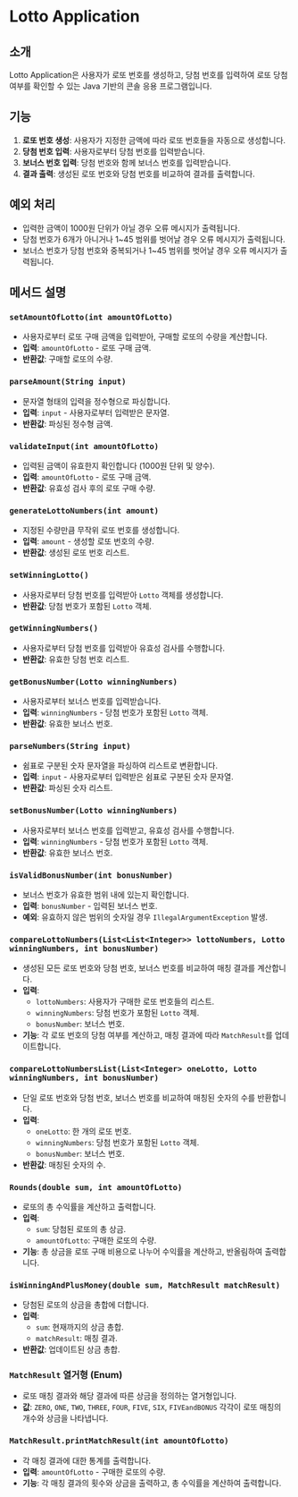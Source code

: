 # Lotto Application

## 소개
Lotto Application은 사용자가 로또 번호를 생성하고, 당첨 번호를 입력하여 로또 당첨 여부를 확인할 수 있는 Java 기반의 콘솔 응용 프로그램입니다.

## 기능
1. **로또 번호 생성**: 사용자가 지정한 금액에 따라 로또 번호들을 자동으로 생성합니다.
2. **당첨 번호 입력**: 사용자로부터 당첨 번호를 입력받습니다.
3. **보너스 번호 입력**: 당첨 번호와 함께 보너스 번호를 입력받습니다.
4. **결과 출력**: 생성된 로또 번호와 당첨 번호를 비교하여 결과를 출력합니다.

## 예외 처리
- 입력한 금액이 1000원 단위가 아닐 경우 오류 메시지가 출력됩니다.
- 당첨 번호가 6개가 아니거나 1~45 범위를 벗어날 경우 오류 메시지가 출력됩니다.
- 보너스 번호가 당첨 번호와 중복되거나 1~45 범위를 벗어날 경우 오류 메시지가 출력됩니다.

## 메서드 설명

### `setAmountOfLotto(int amountOfLotto)`
-  사용자로부터 로또 구매 금액을 입력받아, 구매할 로또의 수량을 계산합니다.
- **입력**: `amountOfLotto` - 로또 구매 금액.
- **반환값**: 구매할 로또의 수량.

### `parseAmount(String input)`
-  문자열 형태의 입력을 정수형으로 파싱합니다.
- **입력**: `input` - 사용자로부터 입력받은 문자열.
- **반환값**: 파싱된 정수형 금액.

### `validateInput(int amountOfLotto)`
-  입력된 금액이 유효한지 확인합니다 (1000원 단위 및 양수).
- **입력**: `amountOfLotto` - 로또 구매 금액.
- **반환값**: 유효성 검사 후의 로또 구매 수량.

### `generateLottoNumbers(int amount)`
-  지정된 수량만큼 무작위 로또 번호를 생성합니다.
- **입력**: `amount` - 생성할 로또 번호의 수량.
- **반환값**: 생성된 로또 번호 리스트.

### `setWinningLotto()`
-  사용자로부터 당첨 번호를 입력받아 `Lotto` 객체를 생성합니다.
- **반환값**: 당첨 번호가 포함된 `Lotto` 객체.

### `getWinningNumbers()`
-  사용자로부터 당첨 번호를 입력받아 유효성 검사를 수행합니다.
- **반환값**: 유효한 당첨 번호 리스트.

### `getBonusNumber(Lotto winningNumbers)`
-  사용자로부터 보너스 번호를 입력받습니다.
- **입력**: `winningNumbers` - 당첨 번호가 포함된 `Lotto` 객체.
- **반환값**: 유효한 보너스 번호.

### `parseNumbers(String input)`
-  쉼표로 구분된 숫자 문자열을 파싱하여 리스트로 변환합니다.
- **입력**: `input` - 사용자로부터 입력받은 쉼표로 구분된 숫자 문자열.
- **반환값**: 파싱된 숫자 리스트.

### `setBonusNumber(Lotto winningNumbers)`
-  사용자로부터 보너스 번호를 입력받고, 유효성 검사를 수행합니다.
- **입력**: `winningNumbers` - 당첨 번호가 포함된 `Lotto` 객체.
- **반환값**: 유효한 보너스 번호.

### `isValidBonusNumber(int bonusNumber)`
-  보너스 번호가 유효한 범위 내에 있는지 확인합니다.
- **입력**: `bonusNumber` - 입력된 보너스 번호.
- **예외**: 유효하지 않은 범위의 숫자일 경우 `IllegalArgumentException` 발생.

### `compareLottoNumbers(List<List<Integer>> lottoNumbers, Lotto winningNumbers, int bonusNumber)`
- 생성된 모든 로또 번호와 당첨 번호, 보너스 번호를 비교하여 매칭 결과를 계산합니다.
- **입력**:
  - `lottoNumbers`: 사용자가 구매한 로또 번호들의 리스트.
  - `winningNumbers`: 당첨 번호가 포함된 `Lotto` 객체.
  - `bonusNumber`: 보너스 번호.
- **기능**: 각 로또 번호의 당첨 여부를 계산하고, 매칭 결과에 따라 `MatchResult`를 업데이트합니다.

### `compareLottoNumbersList(List<Integer> oneLotto, Lotto winningNumbers, int bonusNumber)`
- 단일 로또 번호와 당첨 번호, 보너스 번호를 비교하여 매칭된 숫자의 수를 반환합니다.
- **입력**:
  - `oneLotto`: 한 개의 로또 번호.
  - `winningNumbers`: 당첨 번호가 포함된 `Lotto` 객체.
  - `bonusNumber`: 보너스 번호.
- **반환값**: 매칭된 숫자의 수.

### `Rounds(double sum, int amountOfLotto)`
- 로또의 총 수익률을 계산하고 출력합니다.
- **입력**:
  - `sum`: 당첨된 로또의 총 상금.
  - `amountOfLotto`: 구매한 로또의 수량.
- **기능**: 총 상금을 로또 구매 비용으로 나누어 수익률을 계산하고, 반올림하여 출력합니다.

### `isWinningAndPlusMoney(double sum, MatchResult matchResult)`
- 당첨된 로또의 상금을 총합에 더합니다.
- **입력**:
  - `sum`: 현재까지의 상금 총합.
  - `matchResult`: 매칭 결과.
- **반환값**: 업데이트된 상금 총합.

### `MatchResult` 열거형 (Enum)
- 로또 매칭 결과와 해당 결과에 따른 상금을 정의하는 열거형입니다.
- **값**: `ZERO`, `ONE`, `TWO`, `THREE`, `FOUR`, `FIVE`, `SIX`, `FIVEandBONUS` 각각이 로또 매칭의 개수와 상금을 나타냅니다.

### `MatchResult.printMatchResult(int amountOfLotto)`
- 각 매칭 결과에 대한 통계를 출력합니다.
- **입력**: `amountOfLotto` - 구매한 로또의 수량.
- **기능**: 각 매칭 결과의 횟수와 상금을 출력하고, 총 수익률을 계산하여 출력합니다.


